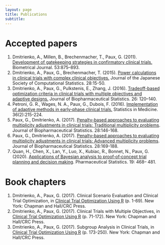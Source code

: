 ```yaml
---
layout: page
title: Publications
subtitle: 
---
```


# Accepted papers

1. Dmitrienko, A., Millen, B., Brechenmacher, T., Paux, G. (2011). [Development of gatekeeping strategies in confirmatory clinical trials.](http://onlinelibrary.wiley.com/doi/10.1002/bimj.201100036/abstract) Biometrical Journal. 53:875–893.
2. Dmitrienko, A., Paux, G., Brechenmacher, T. (2015). [Power calculations in clinical trials with complex clinical objectives.](https://www.jstage.jst.go.jp/article/jjscs/28/1/28_1411001_213/_article) Journal of the Japanese Society of Computational Statistics. 28:15-50.
3. Dmitrienko, A., Paux, G., Pulkstenis, E., Zhang, J. (2016). [Tradeoff-based optimization criteria in clinical trials with multiple objectives and adaptive designs.](http://www.tandfonline.com/doi/full/10.1080/10543406.2015.1092032#.VhK2-3rtmko) Journal of Biopharmaceutical Statistics. 26: 120–140.
4. Petroni, G. R., Wages, N. A., Paux, G., Dubois, F. (2016). [Implementation of adaptive methods in early-phase clinical trials.](http://onlinelibrary.wiley.com/doi/10.1002/sim.6910/abstract;jsessionid=5DBE14306272E9EBA80197EA0FE16FD3.f02t03) Statistics in Medicine. 36(2):215-224.
5. Paux, G., Dmitrienko, A. (2017). [Penalty-based approaches to evaluating multiplicity adjustments in clinical trials: Traditional multiplicity problems](http://www.tandfonline.com/doi/full/10.1080/10543406.2017.1397010). Journal of Biopharmaceutical Statistics. 28:146-168.
6. Paux, G., Dmitrienko, A. (2017). [Penalty-based approaches to evaluating multiplicity adjustments in clinical trials: Advanced multiplicity problems](http://www.tandfonline.com/doi/full/10.1080/10543406.2017.1397011). Journal of Biopharmaceutical Statistics. 28:169-188.
7. Quan, H., Chen, X., Lan, Y., Luo, X., Kubiac, R., Bonnet, N., Paux, G. (2020). [Applications of Bayesian analysis to proof‐of‐concept trial planning and decision making](https://onlinelibrary.wiley.com/doi/abs/10.1002/pst.1985). Pharmaceutical Statistics. 19: 468– 481.

# Book chapters

1. Dmitrienko, A., Paux, G. (2017). Clinical Scenario Evaluation and Clinical Trial Optimization, in [Clinical Trial Optimization Using R](https://www.routledge.com/Clinical-Trial-Optimization-Using-R/Dmitrienko-Pulkstenis/p/book/9780367261252) (p. 1-69). New York: Chapman and Hall/CRC Press.
2. Dmitrienko, A., Paux, G. (2017). Clinical Trials with Multiple Objectives, in [Clinical Trial Optimization Using R](https://www.routledge.com/Clinical-Trial-Optimization-Using-R/Dmitrienko-Pulkstenis/p/book/9780367261252) (p. 71-172). New York: Chapman and Hall/CRC Press.
3. Dmitrienko, A., Paux, G. (2017). Subgroup Analysis in Clinical Trials, in [Clinical Trial Optimization Using R](https://www.routledge.com/Clinical-Trial-Optimization-Using-R/Dmitrienko-Pulkstenis/p/book/9780367261252) (p. 173-250). New York: Chapman and Hall/CRC Press.

